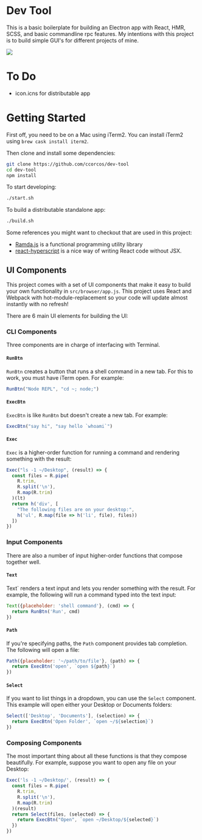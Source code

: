 # Dev Tool

This is a basic boilerplate for building an Electron app with React, HMR, SCSS, and basic commandline rpc features. My intentions with this project is to build simple GUI's for different projects of mine.

![](https://s3.amazonaws.com/uploads.hipchat.com/51605/2692734/wdglOJdrtZYyIBz/upload.png)

# To Do

- icon.icns for distributable app

# Getting Started

First off, you need to be on a Mac using iTerm2. You can install iTerm2 using `brew cask install iterm2`.

Then clone and install some dependencies:

```bash
git clone https://github.com/ccorcos/dev-tool
cd dev-tool
npm install
```

To start developing:

```bash
./start.sh
```

To build a distributable standalone app:

```bash
./build.sh
```

Some references you might want to checkout that are used in this project:

- [Ramda.js](http://ramdajs.com/0.19.0/docs/) is a functional programming utility library
- [react-hyperscript](https://github.com/mlmorg/react-hyperscript) is a nice way of writing React code without JSX.


## UI Components

This project comes with a set of UI components that make it easy to build your own functionality in `src/browser/app.js`. This project uses React and Webpack with hot-module-replacement so your code will update almost instantly with no refresh!

There are 6 main UI elements for building the UI:

### CLI Components

Three components are in charge of interfacing with Terminal.

#### `RunBtn` 

`RunBtn` creates a button that runs a shell command in a new tab. For this to work, you must have iTerm open. For example:

```js
RunBtn("Node REPL", "cd ~; node;")
```

#### `ExecBtn`

`ExecBtn` is like `RunBtn` but doesn't create a new tab. For example:

```js
ExecBtn("say hi", "say hello `whoami`")
```

#### `Exec`

`Exec` is a higher-order function for running a command and rendering something with the result:

```js
Exec("ls -1 ~/Desktop", (result) => {
  const files = R.pipe(
    R.trim,
    R.split('\n'),
    R.map(R.trim)
  )(lt)
  return h('div', [
    "The following files are on your desktop:",
    h('ul', R.map(file => h('li', file), files))
  ])
})
```

### Input Components

There are also a number of input higher-order functions that compose together well.

#### `Text`

Text` renders a text input and lets you render something with the result. For example, the following will run a command typed into the text input:

```js
Text({placeholder: 'shell command'}, (cmd) => {
  return RunBtn('Run', cmd)
})
```

#### `Path`

If you're specifying paths, the `Path` component provides tab completion. The following will open a file:

```js
Path({placeholder: '~/path/to/file'}, (path) => {
  return ExecBtn('open', `open ${path}`)
})
```

#### `Select`

If you want to list things in a dropdown, you can use the `Select` component. This example will open either your Desktop or Documents folders:

```js
Select(['Desktop', 'Documents'], (selection) => {
  return ExecBtn('Open Folder', `open ~/${selection}`)
})
```

### Composing Components

The most important thing about all these functions is that they compose beautifully. For example, suppose you want to open any file on your Desktop:

```js
Exec('ls -1 ~/Desktop/', (result) => {
  const files = R.pipe(
    R.trim,
    R.split('\n'),
    R.map(R.trim)
  )(result)
  return Select(files, (selected) => {
    return ExecBtn("Open", `open ~/Desktop/${selected}`)
  })
})
```